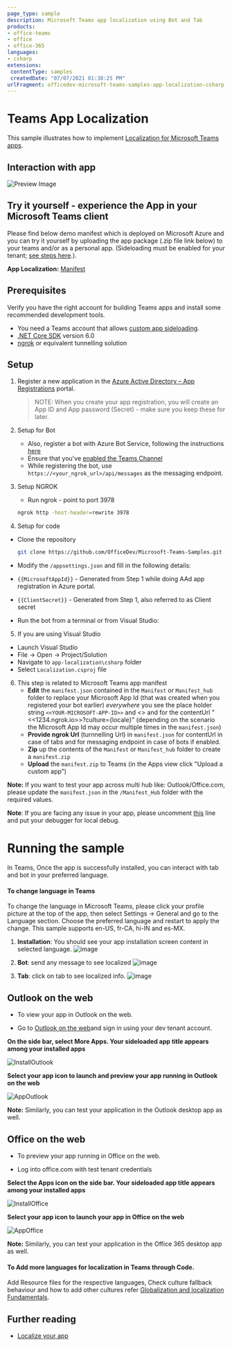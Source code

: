 ```yaml
---
page_type: sample
description: Microsoft Teams app localization using Bot and Tab
products:
- office-teams
- office
- office-365
languages:
- csharp
extensions:
 contentType: samples
 createdDate: "07/07/2021 01:38:25 PM"
urlFragment: officedev-microsoft-teams-samples-app-localization-csharp
---
```


# Teams App Localization
This sample illustrates how to implement [Localization for Microsoft Teams apps](https://docs.microsoft.com/microsoftteams/platform/concepts/build-and-test/apps-localization).

## Interaction with app

![Preview Image](Images/Preview.gif)

## Try it yourself - experience the App in your Microsoft Teams client
Please find below demo manifest which is deployed on Microsoft Azure and you can try it yourself by uploading the app package (.zip file link below) to your teams and/or as a personal app. (Sideloading must be enabled for your tenant; [see steps here](https://docs.microsoft.com/microsoftteams/platform/concepts/build-and-test/prepare-your-o365-tenant#enable-custom-teams-apps-and-turn-on-custom-app-uploading).).

**App Localization:** [Manifest](/samples/app-localization/csharp/demo-manifest/app-localization.zip)

## Prerequisites

Verify you have the right account for building Teams apps and install some recommended development tools.

- You need a Teams account that allows [custom app sideloading](https://docs.microsoft.com/microsoftteams/platform/build-your-first-app/build-first-app-overview#set-up-your-development-account).
- [.NET Core SDK](https://dotnet.microsoft.com/download) version 6.0
- [ngrok](https://ngrok.com/download) or equivalent tunnelling solution

## Setup
1. Register a new application in the [Azure Active Directory – App Registrations](https://go.microsoft.com/fwlink/?linkid=2083908) portal.
    > NOTE: When you create your app registration, you will create an App ID and App password (Secret) - make sure you keep these for later.

2. Setup for Bot
	
	- Also, register a bot with Azure Bot Service, following the instructions [here](https://docs.microsoft.com/azure/bot-service/bot-service-quickstart-registration?view=azure-bot-service-3.0)
	- Ensure that you've [enabled the Teams Channel](https://docs.microsoft.com/azure/bot-service/channel-connect-teams?view=azure-bot-service-4.0)
	- While registering the bot, use `https://<your_ngrok_url>/api/messages` as the messaging endpoint.

3. Setup NGROK
      - Run ngrok - point to port 3978

	```bash
	ngrok http -host-header=rewrite 3978
	```   

4. Setup for code

  - Clone the repository

    ```bash
    git clone https://github.com/OfficeDev/Microsoft-Teams-Samples.git
    ```
  - Modify the `/appsettings.json` and fill in the following details:
  - `{{MicrosoftAppId}}` - Generated from Step 1 while doing AAd app registration in Azure portal.
  - `{{ClientSecret}}` - Generated from Step 1, also referred to as Client secret

- Run the bot from a terminal or from Visual Studio:

5. If you are using Visual Studio
  - Launch Visual Studio
  - File -> Open -> Project/Solution
  - Navigate to `app-localization\csharp` folder
  - Select `Localization.csproj` file

6. This step is related to Microsoft Teams app manifest
    - **Edit** the `manifest.json` contained in the `Manifest` or `Manifest_hub` folder to replace your Microsoft App Id (that was created when you registered your bot earlier) *everywhere* you see the place holder string `<<YOUR-MICROSOFT-APP-ID>>` and <<Azure Bot ID>> and for the contentUrl "<<1234.ngrok.io>>?culture={locale}" (depending on the scenario the Microsoft App Id may occur multiple times in the `manifest.json`)
    - **Provide ngrok Url** (turnnelling Url) in `manifest.json` for contentUrl in case of tabs and for messaging endpoint in case of bots if enabled. 
    - **Zip** up the contents of the `Manifest` or `Manifest_hub` folder to create a `manifest.zip`
    - **Upload** the `manifest.zip` to Teams (in the Apps view click "Upload a custom app")

**Note:** If you want to test your app across multi hub like: Outlook/Office.com, please update the `manifest.json` in the `/Manifest_Hub` folder with the required values.

**Note**: If you are facing any issue in your app, please uncomment [this](https://github.com/OfficeDev/Microsoft-Teams-Samples/blob/main/samples/app-localization/csharp/Localization/AdapterWithErrorHandler.cs#L24) line and put your debugger for local debug.

# Running the sample

In Teams, Once the app is successfully installed, you can interact with tab and bot in your preferred language.

#### To change language in Teams
To change the language in Microsoft Teams, please click your profile picture at the top of the app, then select Settings -> General and go to the Language section. Choose the preferred language and restart to apply the change. This sample supports en-US, fr-CA, hi-IN and es-MX.
1. **Installation**: You should see your app installation screen content in selected language.
![image](Images/Upload.png)

1. **Bot**: send any message to see localized
![image](Images/Reply.png)
1. **Tab**: click on tab to see localized info.
![image](Images/Hindi.png)

## Outlook on the web

- To view your app in Outlook on the web.

- Go to [Outlook on the web](https://outlook.office.com/mail/)and sign in using your dev tenant account.

**On the side bar, select More Apps. Your sideloaded app title appears among your installed apps**

![InstallOutlook](Images/InstallOutlook.png)

**Select your app icon to launch and preview your app running in Outlook on the web**

![AppOutlook](Images/AppOutlook.png)

**Note:** Similarly, you can test your application in the Outlook desktop app as well.

## Office on the web

- To preview your app running in Office on the web.

- Log into office.com with test tenant credentials

**Select the Apps icon on the side bar. Your sideloaded app title appears among your installed apps**

![InstallOffice](Images/InstallOffice.png)

**Select your app icon to launch your app in Office on the web**

![AppOffice](Images/AppOffice.png) 

**Note:** Similarly, you can test your application in the Office 365 desktop app as well.

#### To Add more languages for localization in Teams through Code.
 
 Add Resource files for the respective languages, Check culture fallback behaviour and how to add other cultures refer [Globalization and localization Fundamentals](https://docs.microsoft.com/aspnet/core/fundamentals/localization?view=aspnetcore-5.0). 

## Further reading

- [Localize your app](https://learn.microsoft.com/microsoftteams/platform/concepts/build-and-test/apps-localization)
